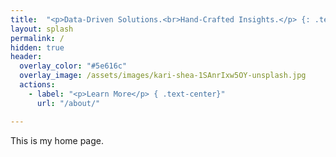 ```yaml
---
title:  "<p>Data-Driven Solutions.<br>Hand-Crafted Insights.</p> {: .text-center}"
layout: splash
permalink: /
hidden: true
header:
  overlay_color: "#5e616c"
  overlay_image: /assets/images/kari-shea-1SAnrIxw5OY-unsplash.jpg
  actions: 
    - label: "<p>Learn More</p> { .text-center}"
      url: "/about/" 

---
```


This is my home page.
